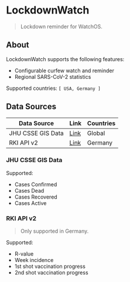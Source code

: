 # LockdownWatch
> Lockdown reminder for WatchOS.

## About

LockdownWatch supports the following features:

- Configurable curfew watch and reminder
- Regional SARS-CoV-2 statistics

Supported countries: `[ USA, Germany ]`

## Data Sources

| Data Source       | Link                                                | Countries   |
| ----------------- | --------------------------------------------------- | ----------- |
| JHU CSSE GIS Data | [Link](https://github.com/CSSEGISandData/COVID-19)  | Global      |
| RKI API v2        | [Link](https://api.corona-zahlen.org)               | Germany     |

### JHU CSSE GIS Data

Supported:
- Cases Confirmed
- Cases Dead
- Cases Recovered
- Cases Active

### RKI API v2
> Only supported in Germany.

Supported:
- R-value
- Week incidence
- 1st shot vaccination progress
- 2nd shot vaccination progress
